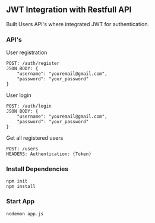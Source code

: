 ## JWT Integration with Restfull API
Built Users API's where integrated JWT for authentication. 

### API's
User registration
```
POST: /auth/register
JSON BODY: {
    "username": "youremail@gmail.com",
    "password": "your_password"
}
```

User login
```
POST: /auth/login
JSON BODY: {
    "username": "youremail@gmail.com",
    "password": "your_password"
}
```

Get all registered users
```
POST: /users
HEADERS: Authentication: {Token}
```

### Install Dependencies
```
npm init
npm install
```

### Start App
```
nodemon app.js
```